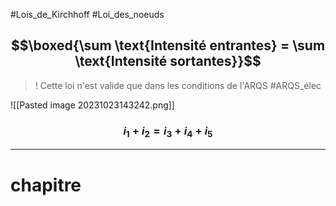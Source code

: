 #Lois_de_Kirchhoff #Loi_des_noeuds
## $$\boxed{\sum \text{Intensité entrantes} = \sum \text{Intensité sortantes}}$$

> ! Cette loi n'est valide que dans les conditions de l'ARQS  #ARQS_élec  

![[Pasted image 20231023143242.png]]
### $$i_{1} + i_{2} = i_{3} +i_{4} +i_{5}$$
___
# chapitre 